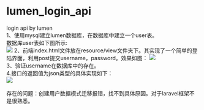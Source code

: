 # lumen_login_api
login api by lumen<br>
1、使用mysql建立lumen数据库，在数据库中建立一个user表。<br>
数据库user表如下图所示:<br>
![](../database.jpg)
2、前端index.html文件放在resource/view文件夹下。其实现了一个简单的登陆界面，利用post提交username，password。效果如图：
![](../index.jpg)<br>
3、验证username在数据库中的存在。<br>
4.接口的返回值为json类型的具体实现如下：<br>
![](../json.jpg)<br>\
存在的问题：创建用户数据模式迁移报错，找不到具体原因。对于laravel框架不是很熟悉。
